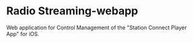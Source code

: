 # Radio Streaming-webapp

Web application for Control Management of the "Station Connect Player App" for iOS.
